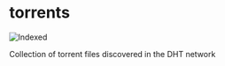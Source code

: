 torrents 
========
![Indexed](https://img.shields.io/badge/indexed-129600-blue)

Collection of torrent files discovered in the DHT network
